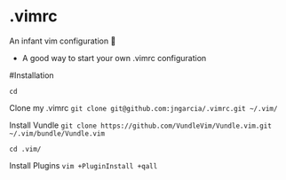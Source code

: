 # .vimrc
An infant vim configuration :baby:
- A good way to start your own .vimrc configuration

#Installation

`cd`

Clone my .vimrc
`git clone git@github.com:jngarcia/.vimrc.git ~/.vim/`

Install Vundle
`git clone https://github.com/VundleVim/Vundle.vim.git ~/.vim/bundle/Vundle.vim`

`cd .vim/`

Install Plugins
`vim +PluginInstall +qall`

